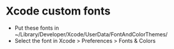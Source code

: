 # Xcode custom fonts
* Put these fonts in ~/Library/Developer/Xcode/UserData/FontAndColorThemes/
* Select the font in Xcode > Preferences > Fonts & Colors
